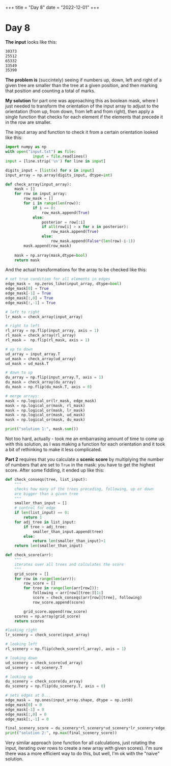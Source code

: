 +++
title = "Day 8"
date = "2022-12-01"
+++

# Day 8
**The input** looks like this:
```sh
30373
25512
65332
33549
35390
```

**The problem is** (succintely) seeing if numbers up, down, left and right of a given tree are smaller than the tree at a given position, and then marking that position and counting a total of marks.

**My solution** for part one was approaching this as boolean mask, where I just needed to transform the orientation of the input array to adjust to the orientation (from up, from down, from left and from right), then apply a single function that checks for each element if the elements that precede it in the row are smaller. 

The input array and function to check it from a certain orientation looked like this:

```python
import numpy as np
with open("input.txt") as file:
            input = file.readlines()
input = [line.strip('\n') for line in input]

digits_input = [list(x) for x in input]
input_array = np.array(digits_input, dtype=int)

def check_array(input_array):
    mask = []
    for row in input_array:
        row_mask = []
        for i in range(len(row)):
            if i == 0:
                row_mask.append(True)
            else:
                posterior = row[:i]
                if all(row[i] > x for x in posterior):
                    row_mask.append(True)
                else:
                    row_mask.append(False*(len(row)-i-1))
        mask.append(row_mask)
    
    mask = np.array(mask,dtype=bool)
    return mask
```

And the actual transformations for the array to be checked like this:

```python
# set true condition for all elements in edges
edge_mask =  np.zeros_like(input_array, dtype=bool)
edge_mask[0] = True
edge_mask[-1] = True
edge_mask[:,0] = True
edge_mask[:,-1] = True

# left to right
lr_mask = check_array(input_array)

# right to left
rl_array = np.flip(input_array, axis = 1)
rl_mask = check_array(rl_array) 
rl_mask =  np.flip(rl_mask, axis = 1)

# up to down
ud_array = input_array.T
ud_mask = check_array(ud_array)
ud_mask = ud_mask.T

# down to up
du_array = np.flip(input_array.T, axis = 1)
du_mask = check_array(du_array)
du_mask = np.flip(du_mask.T, axis = 0)

# merge arrays:
mask = np.logical_or(lr_mask, edge_mask)
mask = np.logical_or(mask, rl_mask)
mask = np.logical_or(mask, lr_mask)
mask = np.logical_or(mask, ud_mask)
mask = np.logical_or(mask, du_mask)

print("solution 1:", mask.sum())
```

Not too hard, actually - took me an embarrasing amount of time to come up with this solution, as I was making a function for each orientation and it took a bit of rethinking to make it less complicated.

**Part 2** requires that you calculate a **scenic score** by multiplying the number of numbers that are set to `True` in the mask: you have to get the highest score. After some fiddling, it ended up like this:

```python
def check_conseqs(tree, list_input):
    """
    checks how many of the trees preceding, following, up or down 
    are bigger than a given tree
    """
    smaller_than_input = []
    # control for edge
    if len(list_input) == 0:
        return 1
    for adj_tree in list_input:
        if tree > adj_tree:
            smaller_than_input.append(tree)
        else:
            return len(smaller_than_input)+1
    return len(smaller_than_input)

def check_score(arr):
    """
    iterates over all trees and calculates the score
    """
    grid_score = []
    for row in range(len(arr)):
        row_score = []
        for tree in range(len(arr[row])):
            following = arr[row][tree:][1:]
            score = check_conseqs(arr[row][tree], following)
            row_score.append(score)

        grid_score.append(row_score)
    scores = np.array(grid_score)
    return scores

#looking right        
lr_scenery = check_score(input_array)

# looking left
rl_scenery = np.flip(check_score(rl_array), axis = 1)

# looking down
ud_scenery = check_score(ud_array)
ud_scenery = ud_scenery.T

# looking up 
du_scenery = check_score(du_array)
du_scenery = np.flip(du_scenery.T, axis = 0)

# sets edges at 0...
edge_mask =  np.ones(input_array.shape, dtype = np.int8)
edge_mask[0] = 0
edge_mask[-1] = 0
edge_mask[:,0] = 0
edge_mask[:,-1] = 0

final_scenery_score = du_scenery*rl_scenery*ud_scenery*lr_scenery*edge_mask
print("solution 2:", np.max(final_scenery_score))
```
Very similar approach (one function for all calculations, just rotating the input, iterating over rows to create a new array with given scores).
I'm sure there was a more efficient way to do this, but well, I'm ok with the "naive" solution.





